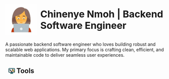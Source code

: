 <h1 style="display: flex; align-items: center;">
    <img src="image-1.png" alt="Image 1" height="100" width="100" style="margin-right: 10px;">
    <span style="font-size: 30px;">Chinenye Nmoh | Backend Software Engineer</span>
</h1>

<p>A passionate backend software engineer who loves building robust and scalable web applications. My primary focus is crafting clean, efficient, and maintainable code to deliver seamless user experiences.</p>

<h2 style="display: flex; align-items: center; margin-left: 10px;">
    <img src="image-2.png" alt="Image 2" height="20" width="20" style="margin-right: 5px;">
    <span>Tools</span>
</h2>
